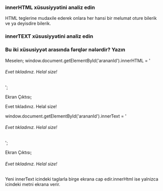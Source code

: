 ### innerHTML xüsusiyyətini analiz edin
HTML teglerine mudaxile ederek onlara her hansi bir melumat oture bilerik ve ya deyisdire bilerik.

### innerTEXT xüsusiyyətini analiz edin
### Bu iki xüsusiyyət arasında fərqlər nələrdir? Yazın

Meselen;
window.document.getElementById('arananId').innerHTML = '<h6>Evet tıkladınız. Helal size!</h6>';

Ekran Çıktısı;

Evet tıkladınız. Helal size!

window.document.getElementById('arananId').innerText = '<h6>Evet tıkladınız. Helal size!</h6>';

Ekran Çıktısı;

<h6>Evet tıkladınız. Helal size!</h6>

Yeni innerText icindeki taglarla birge ekrana cap edir.innerHtml ise yalnizca icindeki metni ekrana verir.

